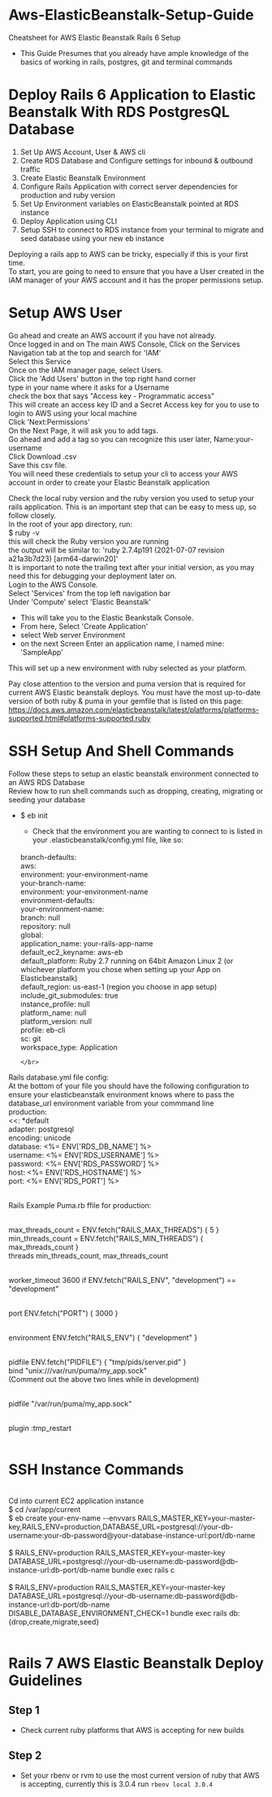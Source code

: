 # Aws-ElasticBeanstalk-Setup-Guide
Cheatsheet for AWS Elastic Beanstalk Rails 6 Setup </br>
- This Guide Presumes that you already have ample knowledge of the basics of working in rails, postgres, git and terminal commands

# Deploy Rails 6 Application to Elastic Beanstalk With RDS PostgresQL Database
  1) Set Up AWS Account, User & AWS cli
  2) Create RDS Database and Configure settings for inbound & outbound traffic
  3) Create Elastic Beanstalk Environment 
  4) Configure Rails Application with correct server dependencies for production and ruby version
  5) Set Up Environment variables on ElasticBeanstalk pointed at RDS instance
  6) Deploy Application using CLI
  7) Setup SSH to connect to RDS instance from your terminal to migrate and seed database using your new eb instance
  
Deploying a rails app to AWS can be tricky, especially if this is your first time. 
</br>
To start, you are going to need to ensure that you have a User created in the IAM manager of your AWS account and it has the proper permissions setup. 
</br>

# Setup AWS User
Go ahead and create an AWS account if you have not already.
</br>
Once logged in and on The main AWS Console, Click on the Services Navigation tab at the top and search for 'IAM' 
</br>
Select this Service
</br>
Once on the IAM manager page, select Users.
</br>
Click the 'Add Users' button in the top right hand corner
</br>
type in your name where it asks for a Username
<br>
check the box that says "Access key - Programmatic access"
</br>
This will create an access key ID and a Secret Access key for you to use to login to AWS using your local machine
<br/>
Click 'Next:Permissions'
<br/>
On the Next Page, it will ask you to add tags.
<br/>
Go ahead and add a tag so you can recognize this user later, Name:your-username
</br>
Click Download .csv
</br>
Save this csv file.
</br>
You will need these credentials to setup your cli to access your AWS account in order to create your Elastic Beanstalk application
</br>

Check the local ruby version and the ruby version you used to setup your rails application.
This is an important step that can be easy to mess up, so follow closely.
</br>
  In the root of your app directory, run: 
  </br>
  $ ruby -v
  </br>
  this will check the Ruby version you are running
  </br>
  the output will be similar to: 'ruby 2.7.4p191 (2021-07-07 revision a21a3b7d23) [arm64-darwin20]'
  </br>
  It is important to note the trailing text after your initial version, as you may need this for debugging your deployment later on.
  </br>
  Login to the AWS Console. 
  </br>
  Select 'Services' from the top left navigation bar
  </br>
  Under 'Compute' select 'Elastic Beanstalk'
  </br>
  - This will take you to the Elastic Beankstalk Console. 
  - From here, Select 'Create Application'
  - select Web server Environment 
  - on the next Screen Enter an application name, I named mine: 'SampleApp'
  
This will set up a new environment with ruby selected as your platform. 

Pay close attention to the version and puma version that is required for current AWS Elastic beanstalk deploys. You must have the most up-to-date version of both ruby & puma in your gemfile that is listed on this page: https://docs.aws.amazon.com/elasticbeanstalk/latest/platforms/platforms-supported.html#platforms-supported.ruby

# SSH Setup And Shell Commands
Follow these steps to setup an elastic beanstalk environment connected to an AWS RDS Database 
</br>
Review how to run shell commands such as dropping, creating, migrating or seeding your database 
</br>
  - $ eb init
    - Check that the environment you are wanting to connect to is listed in your .elasticbeanstalk/config.yml file, like so:
    </br>
      branch-defaults: </br>
        aws: </br>
          environment: your-environment-name </br>
        your-branch-name: </br>
          environment: your-environment-name </br>
      environment-defaults: </br>
        your-environment-name: </br>
          branch: null </br>
          repository: null </br>
      global: </br>
        application_name: your-rails-app-name </br>
        default_ec2_keyname: aws-eb </br>
        default_platform: Ruby 2.7 running on 64bit Amazon Linux 2 (or whichever platform you chose when setting up your App on Elasticbeanstalk) </br>
        default_region: us-east-1 (region you choose in app setup) </br>
        include_git_submodules: true </br>
        instance_profile: null </br>
        platform_name: null </br>
        platform_version: null </br>
        profile: eb-cli </br>
        sc: git </br>
        workspace_type: Application
        
        
        </br>
 Rails database.yml file config:</br>
 At the bottom of your file you should have the following configuration to ensure your elasticbeanstalk environment knows where to pass the database_url environment variable from your commmand line </br>
production: </br>
  <<: *default </br>
  adapter: postgresql </br>
  encoding: unicode </br>
  database: <%= ENV['RDS_DB_NAME'] %> </br>
  username: <%= ENV['RDS_USERNAME'] %> </br>
  password: <%= ENV['RDS_PASSWORD'] %> </br>
  host: <%= ENV['RDS_HOSTNAME'] %> </br>
  port: <%= ENV['RDS_PORT'] %> </br> </br>
  
  Rails Example Puma.rb ffile for production: </br> </br>

max_threads_count = ENV.fetch("RAILS_MAX_THREADS") { 5 } </br>
min_threads_count = ENV.fetch("RAILS_MIN_THREADS") { max_threads_count } </br>
threads min_threads_count, max_threads_count </br> </br>

worker_timeout 3600 if ENV.fetch("RAILS_ENV", "development") == "development" </br> </br>

port ENV.fetch("PORT") { 3000 } </br> </br>

environment ENV.fetch("RAILS_ENV") { "development" } </br> </br>

pidfile ENV.fetch("PIDFILE") { "tmp/pids/server.pid" } </br>
bind "unix:///var/run/puma/my_app.sock" </br> 
(Comment out the above two lines while in development)  </br> </br>

pidfile "/var/run/puma/my_app.sock" </br> </br>

plugin :tmp_restart </br> </br>

# SSH Instance Commands 
</br>
Cd into current EC2 application instance
</br>
$ cd /var/app/current
</br>
$ eb create your-env-name --envvars RAILS_MASTER_KEY=your-master-key,RAILS_ENV=production,DATABASE_URL=postgresql://your-db-username:your-db-password@your-database-instance-url:port/db-name
</br> </br>
$ RAILS_ENV=production RAILS_MASTER_KEY=your-master-key DATABASE_URL=postgresql://your-db-username:db-password@db-instance-url:db-port/db-name bundle exec rails c
 </br> </br>
 $ RAILS_ENV=production  RAILS_MASTER_KEY=your-master-key DATABASE_URL=postgresql://your-db-username:db-password@db-instance-url:db-port/db-name DISABLE_DATABASE_ENVIRONMENT_CHECK=1 bundle exec rails db:{drop,create,migrate,seed} </br> </br>


# Rails 7 AWS Elastic Beanstalk Deploy Guidelines

## Step 1
- Check current ruby platforms that AWS is accepting for new builds

## Step 2
- Set your rbenv or rvm to use the most current version of ruby that AWS is accepting, currently this is 3.0.4 
run `rbenv local 3.0.4`
